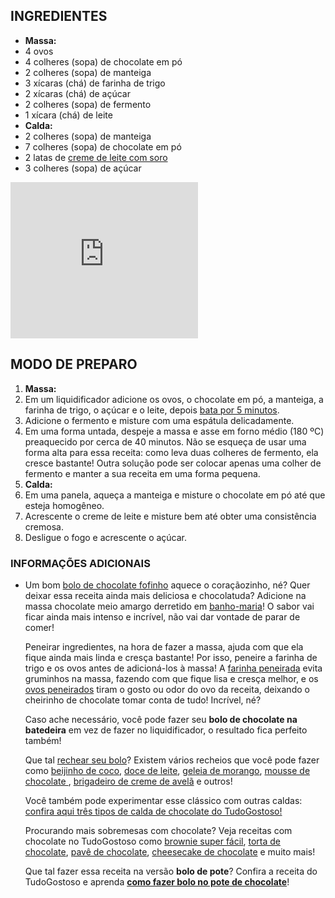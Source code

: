 ## INGREDIENTES

- **Massa:**
- 4 ovos
- 4 colheres (sopa) de chocolate em pó
- 2 colheres (sopa) de manteiga
- 3 xícaras (chá) de farinha de trigo
- 2 xícaras (chá) de açúcar
- 2 colheres (sopa) de fermento
- 1 xícara (chá) de leite
- **Calda:**
- 2 colheres (sopa) de manteiga
- 7 colheres (sopa) de chocolate em pó
- 2 latas de [creme de leite com soro](https://blog.tudogostoso.com.br/dicas-de-cozinha/como-tirar-soro-do-creme-de-leite/)
- 3 colheres (sopa) de açúcar

<iframe frameborder="0" src="https://311de9d45317eddf71eb07f3f4517936.safeframe.googlesyndication.com/safeframe/1-0-37/html/container.html" id="google_ads_iframe_/21636860837/TudoGostoso/Content_4" title="3rd party ad content" name="" scrolling="no" marginwidth="0" marginheight="0" width="300" height="250" data-is-safeframe="true" sandbox="allow-forms allow-popups allow-popups-to-escape-sandbox allow-same-origin allow-scripts allow-top-navigation-by-user-activation" data-google-container-id="c" data-load-complete="true" style="box-sizing: border-box; border: 0px; vertical-align: bottom;"></iframe>

## MODO DE PREPARO

1. **Massa:**
2. Em um liquidificador adicione os ovos, o chocolate em pó, a manteiga, a farinha de trigo, o açúcar e o leite, depois [bata por 5 minutos](https://blog.tudogostoso.com.br/cardapios/bolo-de-chocolate-batido-a-mao/).
3. Adicione o fermento e misture com uma espátula delicadamente.
4. Em uma forma untada, despeje a massa e asse em forno médio (180 ºC) preaquecido por cerca de 40 minutos. Não se esqueça de usar uma forma alta para essa receita: como leva duas colheres de fermento, ela cresce bastante! Outra solução pode ser colocar apenas uma colher de fermento e manter a sua receita em uma forma pequena.
5. **Calda:**
6. Em uma panela, aqueça a manteiga e misture o chocolate em pó até que esteja homogêneo.
7. Acrescente o creme de leite e misture bem até obter uma consistência cremosa.
8. Desligue o fogo e acrescente o açúcar.

### INFORMAÇÕES ADICIONAIS

- Um bom [bolo de chocolate fofinho](https://blog.tudogostoso.com.br/cardapios/receita-de-bolo-de-chocolate-fofinho/) aquece o coraçãozinho, né? Quer deixar essa receita ainda mais deliciosa e chocolatuda? Adicione na massa chocolate meio amargo derretido em [banho-maria](https://blog.tudogostoso.com.br/dicas-de-cozinha/como-fazer/como-derreter-chocolate-em-banho-maria/)! O sabor vai ficar ainda mais intenso e incrível, não vai dar vontade de parar de comer!

  Peneirar ingredientes, na hora de fazer a massa, ajuda com que ela fique ainda mais linda e cresça bastante! Por isso, peneire a farinha de trigo e os ovos antes de adicioná-los à massa! A [farinha peneirada](https://blog.tudogostoso.com.br/dicas-de-cozinha/por-que-devemos-peneirar-a-farinha-de-trigo/) evita gruminhos na massa, fazendo com que fique lisa e cresça melhor, e os[ ovos peneirados](https://blog.tudogostoso.com.br/dicas-de-cozinha/como-fazer/por-que-e-como-peneirar-as-gemas/) tiram o gosto ou odor do ovo da receita, deixando o cheirinho de chocolate tomar conta de tudo! Incrível, né?

  Caso ache necessário, você pode fazer seu **bolo de chocolate na batedeira** em vez de fazer no liquidificador, o resultado fica perfeito também!

  Que tal [rechear seu bolo](https://blog.tudogostoso.com.br/dicas-de-cozinha/como-fazer/como-cortar-bolo-ao-meio/)? Existem vários recheios que você pode fazer como [beijinho de coco](https://www.tudogostoso.com.br/receita/121340-beijinho-de-colher.html), [doce de leite](https://www.tudogostoso.com.br/receita/4865-doce-de-leite-caseiro.html), [geleia de morango](https://www.tudogostoso.com.br/receita/70713-geleia-de-morango.html), [mousse de chocolate ](https://www.tudogostoso.com.br/receita/2513-mousse-de-chocolate.html), [brigadeiro de creme de avelã](https://www.tudogostoso.com.br/receita/170027-brigadeiro-de-nutella.html) e outros!

  Você também pode experimentar esse clássico com outras caldas: [confira aqui três tipos de calda de chocolate do TudoGostoso!](https://www.tudogostoso.com.br/receita/54592-cobertura-de-chocolate-para-bolo.html)

  Procurando mais sobremesas com chocolate? Veja receitas com chocolate no TudoGostoso como [brownie super fácil](https://www.tudogostoso.com.br/receita/11659-brownie-super-facil.html), [torta de chocolate](https://www.tudogostoso.com.br/receita/144465-torta-de-chocolate.html), [pavê de chocolate](https://www.tudogostoso.com.br/receita/25474-pave-simples-de-chocolate.html), [cheesecake de chocolate](https://www.tudogostoso.com.br/receita/145844-cheesecake-de-chocolate.html) e muito mais!

  Que tal fazer essa receita na versão **bolo de pote**? Confira a receita do TudoGostoso e aprenda [**como fazer bolo no pote de chocolate**](https://www.tudogostoso.com.br/receita/177096-bolo-no-pote.html)! 